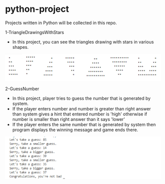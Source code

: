 # python-project
Projects written in Python will be collected in this repo.

1-TriangleDrawingsWithStars
 - In this project, you can see the triangles drawing with stars in various shapes.

![Triangles](https://github.com/AyselAydin/python-project/blob/main/1-TriangleDrawingsWithStars/image.png?raw=true)

2-GuessNumber
 - In this project, player tries to guess the number that is generated by system. 
 - If the player enters number and number is greater than right answer than system gives a hint that entered number is 'high' otherwise if number is smaller than right answer than it says 'lower'
 - If the player enters the same number that is generated by system then program displays the winning message and game ends there.

![Guess](https://github.com/AyselAydin/python-project/blob/main/2-GuessNumber/image.png?raw=true)
